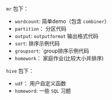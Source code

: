 
`mr` 包下：
- `wordcount`: 简单demo（包含 `combiner`）
- `partition`： 分区代码
- `output`: `outputformat` 输出格式代码
- `sort`: 排序示例代码
- `groupsort`: `group排序示例代码
- `homework`： 家庭作业(比较大小并排序)


`hive` 包下：
- `udf`： 用户自定义函数
- `homeword`: 一些 `SQL` 习题